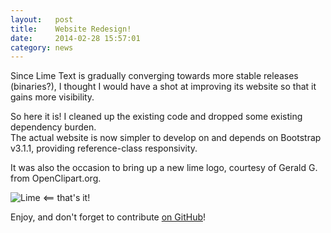```yaml
---
layout:   post
title:    Website Redesign!
date:     2014-02-28 15:57:01
category: news
---
```


Since Lime Text is gradually converging towards more stable releases (binaries?),
I thought I would have a shot at improving its website so that it gains more
visibility.

So here it is! I cleaned up the existing code and dropped some existing dependency
burden.  
The actual website is now simpler to develop on and depends on Bootstrap v3.1.1,
providing reference-class responsivity.

It was also the occasion to bring up a new lime logo, courtesy of Gerald G. from
OpenClipart.org.

![Lime](/favicon.ico) &#10232; that's it!

Enjoy, and don't forget to contribute [on GitHub]!

[on GitHub]: https://github.com/limetext
